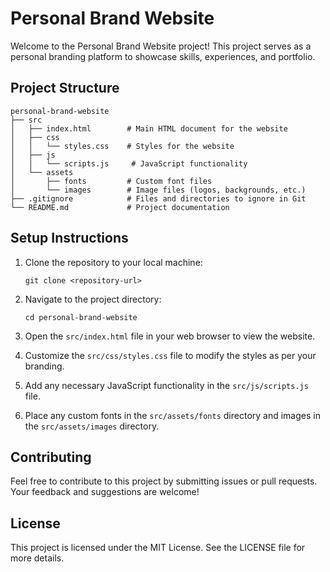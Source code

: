 # Personal Brand Website

Welcome to the Personal Brand Website project! This project serves as a personal branding platform to showcase skills, experiences, and portfolio.

## Project Structure

```
personal-brand-website
├── src
│   ├── index.html        # Main HTML document for the website
│   ├── css
│   │   └── styles.css    # Styles for the website
│   ├── js
│   │   └── scripts.js     # JavaScript functionality
│   └── assets
│       ├── fonts         # Custom font files
│       └── images        # Image files (logos, backgrounds, etc.)
├── .gitignore            # Files and directories to ignore in Git
└── README.md             # Project documentation
```

## Setup Instructions

1. Clone the repository to your local machine:
   ```
   git clone <repository-url>
   ```

2. Navigate to the project directory:
   ```
   cd personal-brand-website
   ```

3. Open the `src/index.html` file in your web browser to view the website.

4. Customize the `src/css/styles.css` file to modify the styles as per your branding.

5. Add any necessary JavaScript functionality in the `src/js/scripts.js` file.

6. Place any custom fonts in the `src/assets/fonts` directory and images in the `src/assets/images` directory.

## Contributing

Feel free to contribute to this project by submitting issues or pull requests. Your feedback and suggestions are welcome!

## License

This project is licensed under the MIT License. See the LICENSE file for more details.
